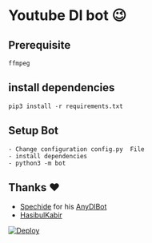 # Youtube Dl bot 😉
## Prerequisite
    ffmpeg
  
    
## install dependencies
    pip3 install -r requirements.txt


## Setup Bot
    - Change configuration config.py  File
    - install dependencies
    - python3 -m bot
    
## Thanks ❤️
* [Spechide](https://telegram.dog/SpEcHIDe) for his [AnyDlBot](https://github.com/SpEcHiDe/AnyDLBot)
* [HasibulKabir](https://telegram.dog/HasibulKabir)

[![Deploy](https://www.herokucdn.com/deploy/button.svg)](https://heroku.com/deploy?template=https://github.com/Bcoderx6/yash11/tree/main)
